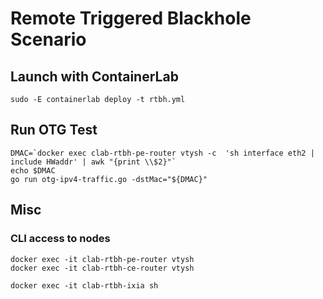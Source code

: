 # Remote Triggered Blackhole Scenario

## Launch with ContainerLab

```Shell
sudo -E containerlab deploy -t rtbh.yml
````

## Run OTG Test

```Shell
DMAC=`docker exec clab-rtbh-pe-router vtysh -c  'sh interface eth2 | include HWaddr' | awk "{print \\$2}"`
echo $DMAC
go run otg-ipv4-traffic.go -dstMac="${DMAC}"
````

## Misc
### CLI access to nodes

```Shell
docker exec -it clab-rtbh-pe-router vtysh
docker exec -it clab-rtbh-ce-router vtysh

docker exec -it clab-rtbh-ixia sh
````

